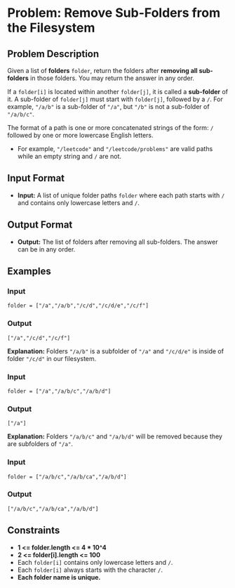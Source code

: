 
# Problem: Remove Sub-Folders from the Filesystem

## Problem Description
Given a list of **folders** `folder`, return the folders after **removing all sub-folders** in those folders. You may return the answer in any order.

If a `folder[i]` is located within another `folder[j]`, it is called a **sub-folder** of it. A sub-folder of `folder[j]` must start with `folder[j]`, followed by a `/`. For example, `"/a/b"` is a sub-folder of `"/a"`, but `"/b"` is not a sub-folder of `"/a/b/c"`.

The format of a path is one or more concatenated strings of the form: `/` followed by one or more lowercase English letters.
- For example, `"/leetcode"` and `"/leetcode/problems"` are valid paths while an empty string and `/` are not.

## Input Format
- **Input:** A list of unique folder paths `folder` where each path starts with `/` and contains only lowercase letters and `/`.

## Output Format
- **Output:** The list of folders after removing all sub-folders. The answer can be in any order.

## Examples

### Input
`folder = ["/a","/a/b","/c/d","/c/d/e","/c/f"]`<br/>

### Output
`["/a","/c/d","/c/f"]`<br/>

**Explanation:** Folders `"/a/b"` is a subfolder of `"/a"` and `"/c/d/e"` is inside of folder `"/c/d"` in our filesystem.

### Input
`folder = ["/a","/a/b/c","/a/b/d"]`<br/>

### Output
`["/a"]`<br/>

**Explanation:** Folders `"/a/b/c"` and `"/a/b/d"` will be removed because they are subfolders of `"/a"`.

### Input
`folder = ["/a/b/c","/a/b/ca","/a/b/d"]`<br/>

### Output
`["/a/b/c","/a/b/ca","/a/b/d"]`<br/>

## Constraints
- **1 <= folder.length <= 4 * 10^4**
- **2 <= folder[i].length <= 100**
- Each `folder[i]` contains only lowercase letters and `/`.
- Each `folder[i]` always starts with the character `/`.
- **Each folder name is unique.**

